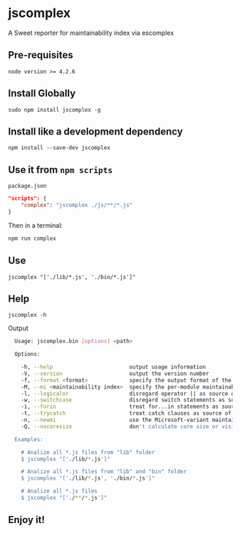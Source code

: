 # jscomplex
A Sweet reporter for maintainability index via escomplex

## Pre-requisites

```
node version >= 4.2.6
```

## Install Globally 

```
sudo npm install jscomplex -g
```

## Install like a development dependency 

```
npm install --save-dev jscomplex
```

## Use it from `npm scripts`

`package.json` 

```json
"scripts": {
    "complex": "jscomplex ./js/**/*.js"
}
```

Then in a terminal: 

```bash
npm run complex
```

## Use

```
jscomplex "['./lib/*.js', './bin/*.js']"
```



## Help

```
jscomplex -h
```
Output

```bash
  Usage: jscomplex.bin [options] <path>

  Options:

    -h, --help                        output usage information
    -V, --version                     output the version number
    -f, --format <format>             specify the output format of the report
    -M, --mi <maintainability index>  specify the per-module maintainability index threshold
    -l, --logicalor                   disregard operator || as source of cyclomatic complexity
    -w, --switchcase                  disregard switch statements as source of cyclomatic complexity
    -i, --forin                       treat for...in statements as source of cyclomatic complexity
    -t, --trycatch                    treat catch clauses as source of cyclomatic complexity
    -n, --newmi                       use the Microsoft-variant maintainability index (scale of 0 to 100)
    -Q, --nocoresize                  don't calculate core size or visibility matrix

  Examples:

    # Analize all *.js files from "lib" folder
    $ jscomplex "['./lib/*.js']"

    # Analize all *.js files from "lib" and "bin" folder
    $ jscomplex "['./lib/*.js', './bin/*.js']"

    # Analize all *.js files
    $ jscomplex "['./**/*.js']"
```


## Enjoy it!
